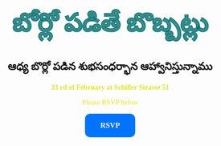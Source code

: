 <html lang="en">
<head>
    <meta charset="UTF-8">
    <meta name="viewport" content="width=device-width, initial-scale=1.0">
    <style>
        body { font-family: 'Sacramento',cursive; text-align: center;
        background-image: <img src="WhatsApp Image 2025-02-20 at 11.08.03 PM.jpeg">; 
    background-size: contain; 
    background-position: center; 
    background-repeat: no-repeat; 
    background-attachment: fixed; 
    }
        .container { max-width: 600px; margin: auto; padding: 20px; }
        button { font-family: 'Pacifico',cursive; background-color: #0080ff; color: rgb(15, 14, 14); padding: 10px 15px; cursor: pointer; }
        h1{color:#24c26e; animation:  infinite alternate}
        p{color:#ddeb17}
        h2{color:#121212; animation: glow 2s  infinite alternate}
        @keyframes glow {
    0% { text-shadow: 0 0 5px #fff; }
    50% { text-shadow: 0 0 20px #8bff6b; }
    100% { text-shadow: 0 0 5px #fff; }
}
@keyframes glow-button {
            0% {
                box-shadow: 0 0 10px #0ff;
            }
            100% {
                box-shadow: 0 0 20px #0ff, 0 0 40px #0ff;
            }
        }
.glow-btn {
            font-size: 15px;
            font-weight: bold;
            color: white;
            background: rgb(0, 115, 255);
            border: none;
            padding: 15px 30px;
            border-radius: 10px;
            cursor: pointer;
            transition: 0.3s;
            animation:  infinite alternate;
        }
        .glow-btn:hover {
            background: #0059ff4e;   
        }
        .outlined-text {
            font-size: 50px;
            font-weight: bold;
            color: rgba(7, 113, 113, 0.804); /* Text color */
            -webkit-text-stroke: 2px; /* Outline color and thickness */
        }
    </style>
</head>
<body>
    <div class="container">
        <h1 class="outlined-text" >బోర్లో పడితే బొబ్బట్లు</h1>
        <h2><strong>ఆధ్య బొర్లో పడిన శుభసంధర్భాన ఆహ్వానిస్తున్నాము</strong></h2> <p><strong>23 rd of February at</strong>  <b>Schiller Strasse 51</b></p>
        <p>Please RSVP below</p>
        <a href="https://docs.google.com/forms/d/e/1FAIpQLSc9lT16dlOYTGZ_0cnxbb-8d1pfdOlPzIZid5nsRE0iOZwiog/viewform?usp=dialog" target="_blank">
            <button class="btn glow-btn">RSVP</button>
        </a>
    </div>
</body>
</html>
   
